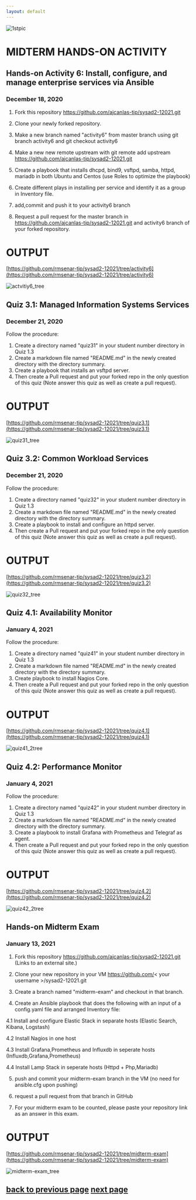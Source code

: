 ```yaml
---
layout: default
---
```



![1stpic](https://user-images.githubusercontent.com/75377706/104594832-ad7dd280-56ac-11eb-8dba-16a7f428d5d2.PNG)


# MIDTERM HANDS-ON ACTIVITY


## Hands-on Activity 6: Install, configure, and manage enterprise services via Ansible

### December 18, 2020


1. Fork this repository https://github.com/ajcanlas-tip/sysad2-12021.git

2. Clone your newly forked repository. 

3. Make a new branch named "activity6" from master branch using git branch activity6 and git checkout activity6

4. Make a new new remote upstream with git remote add upstream https://github.com/ajcanlas-tip/sysad2-12021.git

5. Create a playbook that installs dhcpd, bind9, vsftpd, samba, httpd, mariadb in both Ubuntu and Centos (use Roles to optimize the playbook)

6. Create different plays in installing per service and identify it as a group in Inventory file.

7. add,commit and push it to your activity6 branch

8. Request a pull request for the master branch in https://github.com/ajcanlas-tip/sysad2-12021.git  and activity6 branch of your forked repository.


# OUTPUT

[https://github.com/rmsenar-tip/sysad2-12021/tree/activity6](https://github.com/rmsenar-tip/sysad2-12021/tree/activity6)

![actvitiy6_tree](https://user-images.githubusercontent.com/75377706/104690432-6260cf80-573f-11eb-8aef-5157dfa04093.PNG)


## Quiz 3.1: Managed Information Systems Services

### December 21, 2020


Follow the procedure:

1. Create a directory named "quiz31" in your student number directory in Quiz 1.3
2. Create a markdown file named "README.md" in the newly created directory with the directory summary.
3. Create a playbook that installs an vsftpd server.
4. Then create a Pull request and put your forked repo in the only question of this quiz (Note answer this quiz as well as create a pull request).


# OUTPUT

[https://github.com/rmsenar-tip/sysad2-12021/tree/quiz3.1](https://github.com/rmsenar-tip/sysad2-12021/tree/quiz3.1)

![quiz31_tree](https://user-images.githubusercontent.com/75377706/104691367-0e56ea80-5741-11eb-9690-d1a9ad05c976.PNG)


## Quiz 3.2: Common Workload Services

### December 21, 2020


Follow the procedure:

1. Create a directory named "quiz32" in your student number directory in Quiz 1.3
2. Create a markdown file named "README.md" in the newly created directory with the directory summary.
3. Create a playbook to install and configure an httpd server.
4. Then create a Pull request and put your forked repo in the only question of this quiz (Note answer this quiz as well as create a pull request).


# OUTPUT 

[https://github.com/rmsenar-tip/sysad2-12021/tree/quiz3.2](https://github.com/rmsenar-tip/sysad2-12021/tree/quiz3.2)

![quiz32_tree](https://user-images.githubusercontent.com/75377706/104691711-b967a400-5741-11eb-9049-9210d2e0c7de.PNG)


## Quiz 4.1: Availability Monitor


### January 4, 2021


Follow the procedure:

1. Create a directory named "quiz41" in your student number directory in Quiz 1.3
2. Create a markdown file named "README.md" in the newly created directory with the directory summary.
3. Create playbook to install Nagios Core.
4. Then create a Pull request and put your forked repo in the only question of this quiz (Note answer this quiz as well as create a pull request).


# OUTPUT 

[https://github.com/rmsenar-tip/sysad2-12021/tree/quiz4.1](https://github.com/rmsenar-tip/sysad2-12021/tree/quiz4.1)

![quiz41_2tree](https://user-images.githubusercontent.com/75377706/104692576-30516c80-5743-11eb-8e3e-6a6820490de5.PNG)


## Quiz 4.2: Performance Monitor


### January 4, 2021


Follow the procedure:

1. Create a directory named "quiz42" in your student number directory in Quiz 1.3
2. Create a markdown file named "README.md" in the newly created directory with the directory summary.
3. Create a playbook to install Grafana with Prometheus and Telegraf as agent.
4. Then create a Pull request and put your forked repo in the only question of this quiz (Note answer this quiz as well as create a pull request).


# OUTPUT 

[https://github.com/rmsenar-tip/sysad2-12021/tree/quiz4.2](https://github.com/rmsenar-tip/sysad2-12021/tree/quiz4.2)

![quiz42_2tree](https://user-images.githubusercontent.com/75377706/104696545-64c82700-5749-11eb-8748-3bc3cc73c3eb.PNG)


## Hands-on Midterm Exam


### January 13, 2021 

1. Fork this repository https://github.com/ajcanlas-tip/sysad2-12021.git (Links to an external site.)

2. Clone your new repository in your VM https://github.com/< your username >/sysad2-12021.git

3. Create a branch named "midterm-exam" and checkout in that branch. 

4. Create an Ansible playbook that does the following with an input of a config.yaml file and arranged Inventory file:

4.1 Install and configure Elastic Stack in separate  hosts (Elastic Search, Kibana, Logstash)

4.2 Install Nagios in one host

4.3 Install Grafana,Prometheus and Influxdb in seperate hosts (Influxdb,Grafana,Prometheus)

4.4 Install Lamp Stack in seperate hosts (Httpd + Php,Mariadb)

5. push and commit your midterm-exam branch in the VM (no need for ansible.cfg upon pushing)

6. request a pull request from that branch in GitHub

7. For your midterm exam to be counted, please paste your repository link as an answer in this exam.


# OUTPUT 

[https://github.com/rmsenar-tip/sysad2-12021/tree/midterm-exam](https://github.com/rmsenar-tip/sysad2-12021/tree/midterm-exam)

![midterm-exam_tree](https://user-images.githubusercontent.com/75377706/104697230-66deb580-574a-11eb-9510-f1b5367b81a2.PNG)


## [back to previous page](./)                                                       [next page](last-page)
